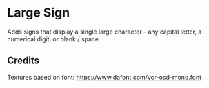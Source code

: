 # Large Sign

Adds signs that display a single large character - any capital letter, a numerical digit, or blank / space.

## Credits

Textures based on font: https://www.dafont.com/vcr-osd-mono.font

